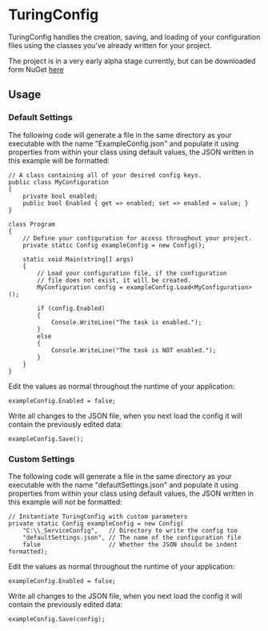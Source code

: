 
# TuringConfig
TuringConfig handles the creation, saving, and loading of your configuration files using the classes you've already written for your project.

The project is in a very early alpha stage currently, but can be downloaded form NuGet [here](https://www.nuget.org/packages/TuringConfig)

## Usage
### Default Settings
The following code will generate a file in the same directory as your executable with the name "ExampleConfig.json" and populate it using properties from within your class using default values, the JSON written in this example will be formatted:
    
    // A class containing all of your desired config keys.
    public class MyConfiguration
    {
        private bool enabled;
        public bool Enabled { get => enabled; set => enabled = value; }
    }

    class Program
    {
        // Define your configuration for access throughout your project.
        private static Config exampleConfig = new Config();

        static void Main(string[] args)
        {
            // Load your configuration file, if the configuration
            // file does not exist, it will be created.
            MyConfiguration config = exampleConfig.Load<MyConfiguration>();
            
            if (config.Enabled)
            {
                Console.WriteLine("The task is enabled.");
            }
            else
            {
                Console.WriteLine("The task is NOT enabled.");
            }
        }
    }

Edit the values as normal throughout the runtime of your application:

    exampleConfig.Enabled = false;

Write all changes to the JSON file, when you next load the config it will contain the previously edited data:

    exampleConfig.Save();

### Custom Settings

The following code will generate a file in the same directory as your executable with the name "defaultSettings.json" and populate it using properties from within your class using default values, the JSON written in this example will not be formatted:

    // Instantiate TuringConfig with custom parameters
    private static Config exampleConfig = new Config(
        "C:\\_ServiceConfig",   // Directory to write the config too
        "defaultSettings.json", // The name of the configuration file
        false                   // Whether the JSON should be indent formatted);

Edit the values as normal throughout the runtime of your application:

    exampleConfig.Enabled = false;

Write all changes to the JSON file, when you next load the config it will contain the previously edited data:

    exampleConfig.Save(config);


